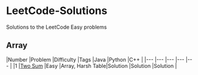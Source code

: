 # LeetCode-Solutions
Solutions to the LeetCode Easy problems

## Array

|Number |Problem |Difficulty |Tags |Java |Python |C++ |
|---    |---     |---        |---  |---       |
|1      |[Two Sum](https://leetcode.com/problems/two-sum/) |Easy |Array, Harsh Table|Solution |Solution |Solution |

